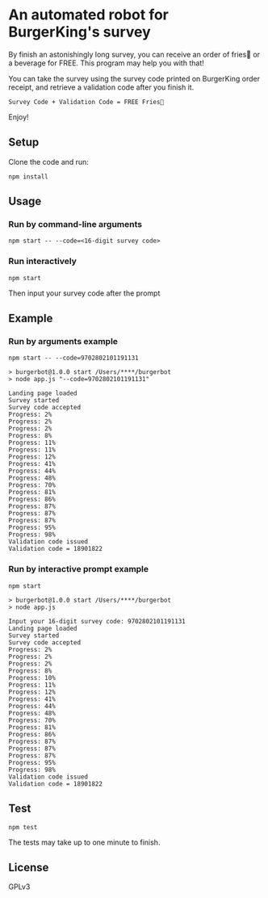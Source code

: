 # An automated robot for BurgerKing's survey

By finish an astonishingly long survey, you can receive an order of fries🍟 or a beverage for FREE. This program may help you with that!

You can take the survey using the survey code printed on BurgerKing order receipt, and retrieve a validation code after you finish it.

```
Survey Code + Validation Code = FREE Fries🍟
```

Enjoy!

## Setup

Clone the code and run:

```
npm install
```

## Usage

### Run by command-line arguments

```
npm start -- --code=<16-digit survey code>
```

### Run interactively

```
npm start
```

Then input your survey code after the prompt

## Example

### Run by arguments example

```
npm start -- --code=9702802101191131

> burgerbot@1.0.0 start /Users/****/burgerbot
> node app.js "--code=9702802101191131"

Landing page loaded
Survey started
Survey code accepted
Progress: 2%
Progress: 2%
Progress: 2%
Progress: 8%
Progress: 11%
Progress: 11%
Progress: 12%
Progress: 41%
Progress: 44%
Progress: 48%
Progress: 70%
Progress: 81%
Progress: 86%
Progress: 87%
Progress: 87%
Progress: 87%
Progress: 95%
Progress: 98%
Validation code issued
Validation code = 18901822
```

### Run by interactive prompt example

```
npm start                           

> burgerbot@1.0.0 start /Users/****/burgerbot
> node app.js

Input your 16-digit survey code: 9702802101191131
Landing page loaded
Survey started
Survey code accepted
Progress: 2%
Progress: 2%
Progress: 2%
Progress: 8%
Progress: 10%
Progress: 11%
Progress: 12%
Progress: 41%
Progress: 44%
Progress: 48%
Progress: 70%
Progress: 81%
Progress: 86%
Progress: 87%
Progress: 87%
Progress: 87%
Progress: 95%
Progress: 98%
Validation code issued
Validation code = 18901822
```

## Test

```
npm test
```

The tests may take up to one minute to finish.

## License

GPLv3